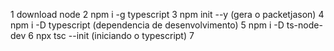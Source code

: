 1 download node
2 npm i -g typescript 
3 npm init --y (gera o packetjason)
4 npm i -D typescript (dependencia de desenvolvimento)
5 npm i -D ts-node-dev
6 npx tsc --init (iniciando o typescript)
7 